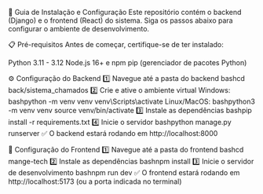 🚀 Guia de Instalação e Configuração
Este repositório contém o backend (Django) e o frontend (React) do sistema. Siga os passos abaixo para configurar o ambiente de desenvolvimento.

📋 Pré-requisitos
Antes de começar, certifique-se de ter instalado:

Python 3.11 - 3.12
Node.js 16+ e npm
pip (gerenciador de pacotes Python)


⚙️ Configuração do Backend
1️⃣ Navegue até a pasta do backend
bashcd back/sistema_chamados
2️⃣ Crie e ative o ambiente virtual
Windows:
bashpython -m venv venv
venv\Scripts\activate
Linux/MacOS:
bashpython3 -m venv venv
source venv/bin/activate
3️⃣ Instale as dependências
bashpip install -r requirements.txt
4️⃣ Inicie o servidor
bashpython manage.py runserver
✅ O backend estará rodando em http://localhost:8000

🎨 Configuração do Frontend
1️⃣ Navegue até a pasta do frontend
bashcd mange-tech
2️⃣ Instale as dependências
bashnpm install
3️⃣ Inicie o servidor de desenvolvimento
bashnpm run dev
✅ O frontend estará rodando em http://localhost:5173 (ou a porta indicada no terminal)
